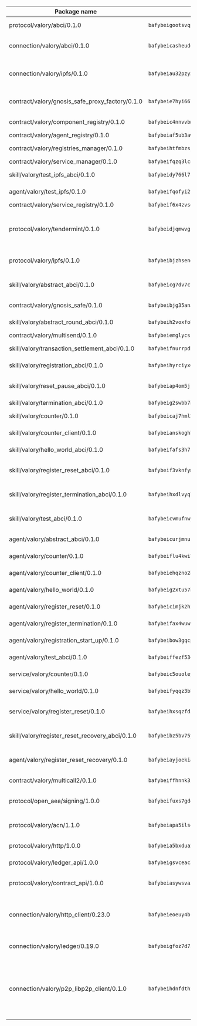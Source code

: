 | Package name                                                  | Package hash                                                  | Description                                                                                                                |
| ------------------------------------------------------------- | ------------------------------------------------------------- | -------------------------------------------------------------------------------------------------------------------------- |
| protocol/valory/abci/0.1.0                                    | `bafybeigootsvqpk6th5xpdtzanxum3earifrrezfyhylfrit7yvqdrtgpe` | A protocol for ABCI requests and responses.                                                                                |
| connection/valory/abci/0.1.0                                  | `bafybeicasheudousm2unmh5qmy5n3qdq5hmkg2j42fxfm2crxmgq3nzjkq` | connection to wrap communication with an ABCI server.                                                                      |
| connection/valory/ipfs/0.1.0                                  | `bafybeiau32pzy55ta6ugl2bebevlxudal6pnlfomhplfm5mph6reaw3krq` | A connection responsible for uploading and downloading files from IPFS.                                                    |
| contract/valory/gnosis_safe_proxy_factory/0.1.0               | `bafybeie7hyi6672sa63b33s3xpxpwamyn5k6rqxwpvvoboeciprn4vbaei` | Gnosis Safe proxy factory (GnosisSafeProxyFactory) contract                                                                |
| contract/valory/component_registry/0.1.0                      | `bafybeic4nnvvbm7ub5b2wpbgjixlpcygo7zbelasc3bhw5vurnrrrnvkau` | Component registry contract                                                                                                |
| contract/valory/agent_registry/0.1.0                          | `bafybeiaf5ub3awwjyfhg7njnyysch3m5ywps35vbvw7cqfhudsm4wjhjrq` | Agent registry contract                                                                                                    |
| contract/valory/registries_manager/0.1.0                      | `bafybeihtfmbzsjwsz7kmujzc4bofyoxckekbdi643f762tj3fe4witgjqu` | Registries Manager contract                                                                                                |
| contract/valory/service_manager/0.1.0                         | `bafybeifqzq3lcnnck5jw5p5b7tekumkx7jf2nugqx2peljpy3nsiuizrmq` | Service Manager contract                                                                                                   |
| skill/valory/test_ipfs_abci/0.1.0                             | `bafybeidy766l7kruwyjtzf4mzgsyv2hbfzxi7spdarrjybyxlvvjuvugru` | IPFS e2e testing application.                                                                                              |
| agent/valory/test_ipfs/0.1.0                                  | `bafybeifqofyi2tlgxr76tdntet5gwjigfq4utrpzy423pvq7sxfuayttqa` | Agent for testing the ABCI connection.                                                                                     |
| contract/valory/service_registry/0.1.0                        | `bafybeif6x4zvsokwcetbrjdb4uyv4l3pqx756cg2ohv2zgcky5yuiwuqvi` | Service Registry contract                                                                                                  |
| protocol/valory/tendermint/0.1.0                              | `bafybeidjqmwvgi4rqgp65tbkhmi45fwn2odr5ecezw6q47hwitsgyw4jpa` | A protocol for communication between two AEAs to share tendermint configuration details.                                   |
| protocol/valory/ipfs/0.1.0                                    | `bafybeibjzhsengtxfofqpxy6syamplevp35obemwfp4c5lhag3v2bvgysa` | A protocol specification for IPFS requests and responses.                                                                  |
| skill/valory/abstract_abci/0.1.0                              | `bafybeicg7dv7cff34nv2k2z47c4yp4kddsxp3wozonzow6tnvfvwndz3cy` | The abci skill provides a template of an ABCI application.                                                                 |
| contract/valory/gnosis_safe/0.1.0                             | `bafybeibjg35anafnvlorocnrsaxswvceffptfmw7mslss65n2lgeg7gwsu` | Gnosis Safe (GnosisSafeL2) contract                                                                                        |
| skill/valory/abstract_round_abci/0.1.0                        | `bafybeih2voxfobopywznn3nhegxoyak265wu2f32wcqj2kjaitup6oxczy` | abstract round-based ABCI application                                                                                      |
| contract/valory/multisend/0.1.0                               | `bafybeiemglycsigpsf2f6ohfdlsha7w6lrc5nmhlydmocna4apa7b4cqcq` | MultiSend contract                                                                                                         |
| skill/valory/transaction_settlement_abci/0.1.0                | `bafybeifnurrpdb4dcotygupx5tbgypoperogslnncuhx4i3g3w4umprdfa` | ABCI application for transaction settlement.                                                                               |
| skill/valory/registration_abci/0.1.0                          | `bafybeihyrciyx6y3bomozc2axfivluls62r2cevxeamvmggvrgjkgb3cqa` | ABCI application for common apps.                                                                                          |
| skill/valory/reset_pause_abci/0.1.0                           | `bafybeiap4om5jrk4r6k23liyphj5fchckhvpxnnyfv7c2cpv6smjmlg2tm` | ABCI application for resetting and pausing app executions.                                                                 |
| skill/valory/termination_abci/0.1.0                           | `bafybeig2swbb7hlgg5lv5lshyoxpriuqrrwv76yrwsfjbpl2axgjl2hr5u` | Termination skill.                                                                                                         |
| skill/valory/counter/0.1.0                                    | `bafybeicaj7hml27setiecug6kbbbk57pp25geyksujmfk7auegax5tanxq` | The ABCI Counter application example.                                                                                      |
| skill/valory/counter_client/0.1.0                             | `bafybeianskoghhdffn4wqquup3rtziefq6jareutugb6a5zkbvuvctgk3i` | A client for the ABCI counter application.                                                                                 |
| skill/valory/hello_world_abci/0.1.0                           | `bafybeifafs3h7kzcgoc3hcqajg2myhp3ck42wwhscgxoqnm3qc7s5tuu3q` | Hello World ABCI application.                                                                                              |
| skill/valory/register_reset_abci/0.1.0                        | `bafybeif3vknfymgwiobrwawdsbuldzckoexpzrpglc5zp6uiy7ye4griq4` | ABCI application for dummy skill that registers and resets                                                                 |
| skill/valory/register_termination_abci/0.1.0                  | `bafybeihxdlvyqlf4vlxf7qrgi2lxqj2weazidtf6frx66civmujk7yiw4m` | ABCI application for dummy skill that registers and resets                                                                 |
| skill/valory/test_abci/0.1.0                                  | `bafybeicvmufnwjk7ar6ojgwgtawsds42kvjvpcgbtch3xp6hritx2ovhv4` | ABCI application for testing the ABCI connection.                                                                          |
| agent/valory/abstract_abci/0.1.0                              | `bafybeicurjmnufs5ice2uzpofvzv5qofcc67zwtfxs5xqloxjvmfmvymai` | The abstract ABCI AEA - for testing purposes only.                                                                         |
| agent/valory/counter/0.1.0                                    | `bafybeiflu4kwi7v7gnaohx7dqmfz3x4ifp6t6a6xdyfgtr3dwu3vi6ypkm` | The ABCI Counter example as an AEA                                                                                         |
| agent/valory/counter_client/0.1.0                             | `bafybeiehqzno2htmg37mwcdaifptslsz2zpjwptq33gpdegpuaxknpoxza` | The ABCI Counter example as an AEA                                                                                         |
| agent/valory/hello_world/0.1.0                                | `bafybeig2xtu57hhhmg5nzzt3yb7gpv7zthblrbtlnzqyo7ky7mhqq776ga` | Hello World ABCI example.                                                                                                  |
| agent/valory/register_reset/0.1.0                             | `bafybeicimjk2h32gytj4z6ceddhqex7mu323pifpduafsiavs6eh3jnwzq` | Register reset to replicate Tendermint issue.                                                                              |
| agent/valory/register_termination/0.1.0                       | `bafybeifax4wuwswyfuco77l4bfgzhs6qspy7nqsb5olmvsn653zm5qsa4a` | Register terminate to test the termination feature.                                                                        |
| agent/valory/registration_start_up/0.1.0                      | `bafybeibow3gqcp4rymnekcr73jepn4t7as25nihwk2zjhf4wzqwwzotv2a` | Registration start-up ABCI example.                                                                                        |
| agent/valory/test_abci/0.1.0                                  | `bafybeiffezf53emiq6ftbbmfmihwqsv45qevxxqsoxa4l7cmhucufy3iqi` | Agent for testing the ABCI connection.                                                                                     |
| service/valory/counter/0.1.0                                  | `bafybeic5ouoleyrkxqxiydu6mc26az434avvww6pid7hlasdl2njdqiv2e` | A set of agents incrementing a counter                                                                                     |
| service/valory/hello_world/0.1.0                              | `bafybeifyqqz3bhhkl62p6sut2mtti2hwatzxxy4lmtqbvseidy44xesgou` | A simple demonstration of a simple ABCI application                                                                        |
| service/valory/register_reset/0.1.0                           | `bafybeihxsqzfd5ry6fseyeqlrrjptdctgbccrgq226cryhc3ql6jrxoeou` | Test and debug tendermint reset mechanism.                                                                                 |
| skill/valory/register_reset_recovery_abci/0.1.0               | `bafybeibz5bv75yycfdn5czvro2zyd6lof52tatcqmlicujciucfbvosnkq` | ABCI application for dummy skill that registers and resets                                                                 |
| agent/valory/register_reset_recovery/0.1.0                    | `bafybeiayjoekiatr5enyrsvxlwgl7ctktbpaake54iqfuoohsaganiwzui` | Agent to showcase hard reset as a recovery mechanism.                                                                      |
| contract/valory/multicall2/0.1.0                              | `bafybeiffhnnk3ibb3z53jxg4rfwcgjl657f56v3ld4rgafgavxxys3h74y` | The MakerDAO multicall2 contract.                                                                                          |
| protocol/open_aea/signing/1.0.0                               | `bafybeifuxs7gdg2okbn7uofymenjlmnih2wxwkym44lsgwmklgwuckxm2m` | A protocol for communication between skills and decision maker.                                                            |
| protocol/valory/acn/1.1.0                                     | `bafybeiapa5ilsobggnspoqhspftwolrx52udrwmaxdxgrk26heuvl4oooa` | The protocol used for envelope delivery on the ACN.                                                                        |
| protocol/valory/http/1.0.0                                    | `bafybeia5bxdua2i6chw6pg47bvoljzcpuqxzy4rdrorbdmcbnwmnfdobtu` | A protocol for HTTP requests and responses.                                                                                |
| protocol/valory/ledger_api/1.0.0                              | `bafybeigsvceac33asd6ecbqev34meyyjwu3rangenv6xp5rkxyz4krvcby` | A protocol for ledger APIs requests and responses.                                                                         |
| protocol/valory/contract_api/1.0.0                            | `bafybeiasywsvax45qmugus5kxogejj66c5taen27h4voriodz7rgushtqa` | A protocol for contract APIs requests and responses.                                                                       |
| connection/valory/http_client/0.23.0                          | `bafybeieoeuy4brzimtnubmokwirhrx27ezls6cdnl5qik4rkykfle3nn2y` | The HTTP_client connection that wraps a web-based client connecting to a RESTful API specification.                        |
| connection/valory/ledger/0.19.0                               | `bafybeigfoz7d7si7s4jehvloq2zmiiocpbxcaathl3bxkyarxoerxq7g3a` | A connection to interact with any ledger API and contract API.                                                             |
| connection/valory/p2p_libp2p_client/0.1.0                     | `bafybeihdnfdth3qgltefgrem7xyi4b3ejzaz67xglm2hbma2rfvpl2annq` | The libp2p client connection implements a tcp connection to a running libp2p node as a traffic delegate to send/receive envelopes to/from agents in the DHT. |
